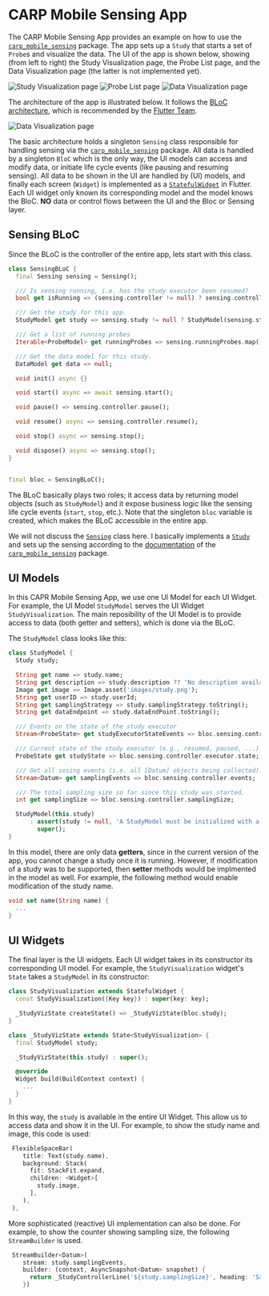 # CARP Mobile Sensing App

The CARP Mobile Sensing App provides an example on how to use the [`carp_mobile_sensing`](https://pub.dartlang.org/packages/carp_mobile_sensing) package.
The app sets up a `Study` that starts a set of `Probe`s and visualize the data. The UI of the app is shown below, showing
(from left to right) the Study Visualization page, the Probe List page, and the Data Visualization page (the latter is not implemented yet).

![Study Visualization page](documentation/study_viz.jpeg) 
![Probe List page](documentation/probe_list.jpeg) 
![Data Visualization page](documentation/data_viz.jpeg) 


The architecture of the app is illustrated below. It follows the [BLoC architecture](https://medium.com/flutterpub/architecting-your-flutter-project-bd04e144a8f1),
which is recommended by the [Flutter Team](https://www.youtube.com/watch?v=PLHln7wHgPE).


![Data Visualization page](documentation/architecture.png)

The basic architecture holds a singleton `Sensing` class responsible for handling sensing via the [`carp_mobile_sensing`](https://pub.dartlang.org/packages/carp_mobile_sensing) package. 
All data is handled by a singleton `BloC` which is the only way, the UI models can access and modify 
data, or initiate life cycle events (like pausing and resuming sensing). 
All data to be shown in the UI are handled by (UI) models, and finally each screen (`Widget`)
is implemented as a [`StatefulWidget`](https://docs.flutter.io/flutter/widgets/StatefulWidget-class.html)
in Flutter. Each UI widget only known its corresponding model
and the model knows the BloC. **NO** data or control flows between the UI and the Bloc or Sensing layer.

## Sensing BLoC

Since the BLoC is the controller of the entire app, lets start with this class.

````dart
class SensingBLoC {
  final Sensing sensing = Sensing();

  /// Is sensing running, i.e. has the study executor been resumed?
  bool get isRunning => (sensing.controller != null) ? sensing.controller.executor.state == ProbeState.resumed : false;

  /// Get the study for this app.
  StudyModel get study => sensing.study != null ? StudyModel(sensing.study) : null;

  /// Get a list of running probes
  Iterable<ProbeModel> get runningProbes => sensing.runningProbes.map((probe) => ProbeModel(probe));

  /// Get the data model for this study.
  DataModel get data => null;

  void init() async {}

  void start() async => await sensing.start();

  void pause() => sensing.controller.pause();

  void resume() async => sensing.controller.resume();

  void stop() async => sensing.stop();

  void dispose() async => sensing.stop();
}


final bloc = SensingBLoC();
````

The BLoC basically plays two roles; it access data by returning model objects (such as `StudyModel`) 
and it expose business logic like the sensing life cycle events (`start`, `stop`, etc.).
Note that the singleton `bloc` variable is created, which makes the BLoC accessible in the entire app.

We will not discuss the [`Sensing`](https://github.com/cph-cachet/carp.sensing-flutter/blob/master/carp_mobile_sensing_app/lib/src/sensing/sensing.dart) 
class here. I basically implements a [`Study`](https://pub.dartlang.org/documentation/carp_mobile_sensing/latest/core/Study-class.html) and sets up the sensing according to the
[documentation](https://github.com/cph-cachet/carp.sensing-flutter/wiki) of the [`carp_mobile_sensing`](https://pub.dartlang.org/packages/carp_mobile_sensing) package.

 ## UI Models
 
 In this CAPR Mobile Sensing App, we use one UI Model for each UI Widget. 
 For example, the UI Model `StudyModel` serves the UI Widget `StudyVisualization`.
 The main reposibility of the UI Model is to provide access to data (both getter and setters), 
 which is done via the BLoC.

The `StudyModel` class looks like this:

`````dart
class StudyModel {
  Study study;

  String get name => study.name;
  String get description => study.description ?? 'No description available.';
  Image get image => Image.asset('images/study.png');
  String get userID => study.userId;
  String get samplingStrategy => study.samplingStrategy.toString();
  String get dataEndpoint => study.dataEndPoint.toString();

  /// Events on the state of the study executor
  Stream<ProbeState> get studyExecutorStateEvents => bloc.sensing.controller.executor.stateEvents;

  /// Current state of the study executor (e.g., resumed, paused, ...)
  ProbeState get studyState => bloc.sensing.controller.executor.state;

  /// Get all sesing events (i.e. all [Datum] objects being collected).
  Stream<Datum> get samplingEvents => bloc.sensing.controller.events;

  /// The total sampling size so far since this study was started.
  int get samplingSize => bloc.sensing.controller.samplingSize;

  StudyModel(this.study)
      : assert(study != null, 'A StudyModel must be initialized with a real Study.'),
        super();
}
`````

In this model, there are only data **getters**, since in the current version of the app, you 
cannot change a study once it is running. However, if modification of a study was to be 
supported, then **setter** methods would be implmented in the model as well. 
For example, the following method would enable modification of the study name.

````dart
void set name(String name) {
  ...
}
````

## UI Widgets

The final layer is the UI widgets. 
Each UI widget takes in its constructor its corresponding UI model. 
For example, the `StudyVisualization` widget's `State` takes a `StudyModel` in its constructor:

`````dart
class StudyVisualization extends StatefulWidget {
  const StudyVisualization({Key key}) : super(key: key);

  _StudyVizState createState() => _StudyVizState(bloc.study);
}

class _StudyVizState extends State<StudyVisualization> {
  final StudyModel study;

  _StudyVizState(this.study) : super();

  @override
  Widget build(BuildContext context) {
    ... 
  }
}
`````

In this way, the `study` is available in the entire UI Widget. 
This allow us to access data and show it in the UI. For example, to show the study name and image, 
this code is used:

````dart
 FlexibleSpaceBar(
    title: Text(study.name),
    background: Stack(
      fit: StackFit.expand,
      children: <Widget>[
        study.image,
      ],
    ),
 ),

````

More sophisticated (reactive) UI implementation can also be done. For example, to show the
counter showing sampling size, the following `StreamBuilder` is used.

`````dart
 StreamBuilder<Datum>(
    stream: study.samplingEvents,
    builder: (context, AsyncSnapshot<Datum> snapshot) {
      return _StudyControllerLine('${study.samplingSize}', heading: 'Sample Size');
    })
`````


